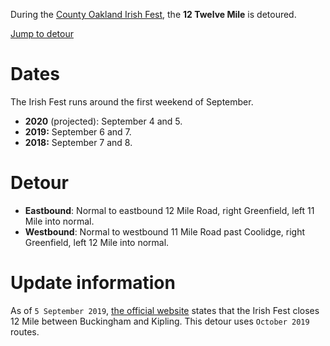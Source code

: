 During the [County Oakland Irish Fest](https://countyoaklandirishfest.org), the **12 Twelve Mile** is detoured.

[Jump to detour](#detour)

# Dates
The Irish Fest runs around the first weekend of September.
* **2020** (projected): September 4 and 5.
* **2019:** September 6 and 7.
* **2018:** September 7 and 8.

# Detour
* **Eastbound**: Normal to eastbound 12 Mile Road, right Greenfield, left 11 Mile into normal.
* **Westbound**: Normal to westbound 11 Mile Road past Coolidge, right Greenfield, left 12 Mile into normal.

# Update information
As of `5 September 2019`, [the official website](https://countyoaklandirishfest.org) states that the Irish Fest closes 12 Mile between Buckingham and Kipling. This detour uses `October 2019` routes.